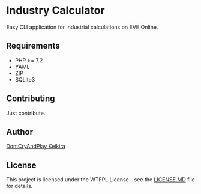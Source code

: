 # Industry Calculator
Easy CLI application for industrial calculations on EVE Online.

## Requirements

 - PHP >= 7.2
 - YAML
 - ZIP
 - SQLite3

## Contributing

Just contribute.

## Author

[DontCryAndPlay Keikira](https://github.com/DontCryAndPlay)

## License

This project is licensed under the WTFPL License - see the [LICENSE.MD](LICENSE.md) file for details.